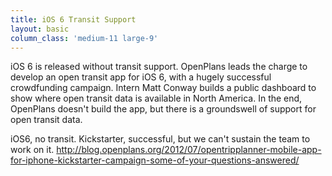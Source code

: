 ```yaml
---
title: iOS 6 Transit Support
layout: basic
column_class: 'medium-11 large-9'
---
```


iOS 6 is released without transit support. OpenPlans leads the charge to develop an open transit app for iOS 6, with a hugely successful crowdfunding campaign. Intern Matt Conway builds a public dashboard to show where open transit data is available in North America. In the end, OpenPlans doesn't build the app, but there is a groundswell of support for open transit data.

iOS6, no transit. Kickstarter, successful, but we can't sustain the team to work on it. http://blog.openplans.org/2012/07/opentripplanner-mobile-app-for-iphone-kickstarter-campaign-some-of-your-questions-answered/